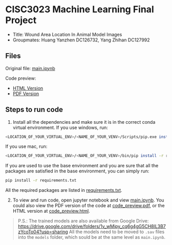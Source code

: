 # CISC3023 Machine Learning Final Project
- Title: Wound Area Location In Animal Model Images
- Groupmates: Huang Yanzhen DC126732, Yang Zhihan DC127992

## Files

Original file: [main.ipynb](main.ipynb)

Code preview:
- [HTML Version](code_preview.html) 
- [PDF Version](code_preview.pdf)


## Steps to run code
1. Install all the dependencies and make sure it is in the correct conda virtual environment.
If you use windows, run:
```sh
<LOCATION_OF_YOUR_VIRTUAL_ENV>/<NAME_OF_YOUR_VENV>/Scripts/pip.exe install -r requirements.txt
```
If you use mac, run:
```sh
<LOCATION_OF_YOUR_VIRTUAL_ENV>/<NAME_OF_YOUR_VENV>/bin/pip install -r requirements.txt
```
If you are used to use the base environment and you are sure that all the packages are satisfied in the base environment, you can simply run:
```sh
pip install -r requirements.txt
```

All the required packages are listed in [requirements.txt](./requirements.txt).


2. To view and run code, open jupyter notebook and view [main.ipynb](./main.ipynb). You could also view the PDF version of the code at [code_preview.pdf](./code_preview.pdf), or the HTML version at [code_preview.html](./code_preview.html).


> P.S.: The trained models are also available from Google Drive:
https://drive.google.com/drive/folders/1v_wMipy_cq6g4gG5CH8lL3B7zYcoTo04?usp=sharing
All the models need to be moved to `.sav` files into the `models` folder, which sould be at the same level as `main.ipynb`.
